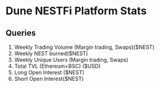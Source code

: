 # Dune NESTFi Platform Stats

## Queries
1. Weekly Trading Volume (Margin trading, Swaps)($NEST)
2. Weekly NEST burned($NEST)
3. Weekly Unique Users (Margin trading, Swaps)
4. Total TVL (Ethereum+BSC) ($USD)
5. Long Open Interest ($NEST)
6. Short Open Interest($NEST)
